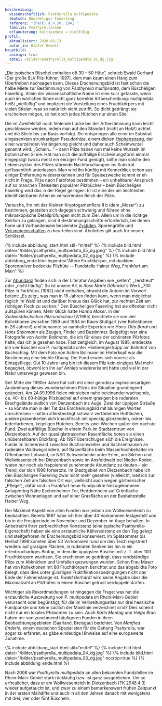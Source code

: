 ```yaml
---
beschreibung:
  wissenschaftlich: Psathyrella multipedata
  deutsch: Büscheliger Faserling
  referenz: "(Peck) A.H.Sm. 1941 "
  familie: Psathyrellaceae
  erlaeuterung: multipedata = vielfüßig
profil:
  aktualisiert: 2020-08-13
  autor_in: Dieter Gewalt
hauptbild:
  anzeige: true
  datei: /bilder/psathyrella_multipedata_01_dg.jpg
---
```

„Die typischen Büschel enthalten oft 30 – 50 Hüte“, schrieb Ewald Gerhard (Der große BLV Pilz-führer, 1997), dem man kaum einen Hang zum Übertreiben nachsagen kann. Dieses Erscheinungsbild ist fast schon die halbe Miete zur Bestimmung von *Psathyrella multipedata*, dem Büscheligen Faserling. Allein der wissenschaftliche Name ist eine kurz gefasste, wenn auch im wörlichen Sinne nicht ganz korrekte Artbeschreibung: multipedata heißt „vielfüßig“ und impliziert die Vorstellung eines Fruchtkörpers mit vielen Stielen, was so natürlich nicht zutrifft. So dicht gedrängt sie erscheinen mögen, so hat doch jedes Hütchen nur einen Stiel.

Die im Zweifelsfall noch fehlende Lücke bei der Artbestimmung kann leicht geschlossen werden, indem man auf den Standort (nicht an Holz!) achtet und die Stiele bis zur Basis verfolgt. Sie entspringen alle einer im Substrat eingesenkten strunkartigen Pseudorhiza, einem dicken [Hyphenstrang](Hyphen "Glossar"), der einer wurzelnden Verlängerung gleicht und daher auch Scheinwurzel genannt wird. „Schein…“ – denn Pilze haben nun mal keine Wurzeln im botanischen Sinne. Hat man sich die auffällige Erscheinungsform einmal eingeprägt (wozu meist ein einziger Fund genügt), sollte man solche den Lebenszyklus des Pilzes störende Nachforschungen ins Substrat geflissentlich unterlassen. Man wird ihn künftig mit Kennerblick schon aus einiger Entfernung wiedererkennen und für Speisezwecke kommt er eh nicht in Frage. Pilze nach Farbfotos bestimmen – ein unhaltbarer Anspruch auf so manchen Titelseiten populärer Pilzbücher – beim Büscheligen Faserling wird das in der Regel gelingen. Er ist eine der am leichtesten identifizierbaren Arten im verwirrenden Reich der Pilze.

Versuche, ihn mit der Kleinen Kryptogamenflora II b (dem „Moser“) zu bestimmen, gestalten sich dagegen schwierig und führen ohne mikroskopische Detailprüfungen nicht zum Ziel. Allein um in die richtige Sektion zu gelangen, sind 6 Bestimmungsschritte erforderlich, bei denen Form und Vorhandensein besimmter [Zystiden](Zystiden "Glossar"), Sporengröße und [Velumeigenschaften](Velum "Glossar") zu beurteilen sind. Ähnliches gilt auch für neuere Schlüssel.

{% include abbildung_start.html stil="mittel" %}
{% include bild.html datei="/bilder/psathyrella_multipedata_05_dg.jpeg" %}
{% include bild.html datei="/bilder/psathyrella_multipedata_02_dg.jpg" %}
{% include abbildung_ende.html legende="Ältere Fruchtkörper, mit dunklem Sporenpulver bedeckte Pilzhüte --  Fundstelle Hainer Weg, Frankfurt am Main" %}

Zur [Abundanz](Abundanz "Glossar") finden sich in der Literatur Angaben wie „selten“, „zerstreut“ oder „nicht häufig“. So ist unsere Art in *Rose Marie Dähncke*´s Werk „700 Pilze in Farbfotos (1982) nicht enthalten, obwohl die Autorin im Vorwort betont: „Es zeigt, was man in 16 Jahren finden kann, wenn man möglichst täglich im Wald ist und darüber hinaus das Glück hat, zur rechten Zeit am richtigen Fleck zu suchen.“ Den Büscheligen Faserling hat sie offenbar nicht aufspüren können. Mehr Glück hatte *Hanna Maser*. In der *Südwestdeutschen Pilzrundschau* (2/1985) berichtete sie von vier Kollektionen zwischen 1959 und 1984 im Raum Stuttgart (vier Kollektionen in 26 Jahren!) und benannte so namhafte Experten wie *Hans-Otto Baral* und *Hans Steinmann* als Zeugen, Finder und Bestimmer. Beigefügt war eine Fotografie von *Achim Bollmann*, die ich für eines der schönsten Pilzfotos halte, das ich je gesehen habe. Fast zeitgleich, im August 1985, entdeckte ich vier Büschel von P. multipedata unter Himbeergestrüpp am Bahnhof von Buchschlag. Mit dem Foto von Achim Bollmann im Hinterkopf war die Bestimmung eine leichte Übung. Der Fund erwies sich vorerst als Eintagsfliege. Gut 10 Jahre lang bin ich diesem Pilz kein einziges Mal mehr begegnet, obwohl ich ihn auf Anhieb wiedererkannt hätte und viel in der Natur unterwegs gewesen bin.

Seit Mitte der 1990er Jahre hat sich mit einer geradezu explosionsartigen Ausbreitung dieses wunderschönen Pilzes die Situation grundlegend geändert. Am 24.09.1996 fielen mir sieben nahe beieinander wachsende, ca. 40- bis 60-hütige Pilzbüschel auf einem grasigen bis ruderalen Brachgelände südlich von Dietzenbach ins Auge. Zwei der üppigen Sträuße – so könnte man in der Tat das Erscheinungbild mit blumigen Worten umschreiben – hatten altersbedingt schwarz verfärbende Hutflächen, andere präsentierten sich knackfrisch mit speckig glänzenden, ocker- bis lederfarbenen, kegeligen Hütchen. Bereits zwei Wochen später der nächste Fund. Zwei auffällige Büschel in einem Park im Stadtzentrum von Dietzenbach. Auf der quasi glattrasierten Rasenfläche boten sie einen unübersehbaren Blickfang. Ab 1997 überschlugen sich die Ereignisse. Funde im Scheerwald zwischen Buchrainweiher und Sachsenhausen an ruderalen Waldwegrändern, auf Rasenfläche beim Wasserhochbehälter im Offenbacher Lohwald, im NSG Schweinhecke unter Erlen, am Silchen und Wollwiesenteich bei Dietzenbach sowie im Ansfeldwald bei Nieder-Roden, waren nur noch als frappierend zunehmende Abundanz zu deuten – ein Trend, der sich 1998 fortsetzte. Im Stadtgebiet von Dietzenbach habe ich den Büscheligen Faserling zwar nicht mehr gesehen (vielleicht, weil ich zur falschen Zeit am falschen Ort war, vielleicht auch wegen gärtnerischer „Pflege“), dafür sind in Frankfurt neue Fundpunkte hinzugekommen: Anlagenring Nähe Eschenheimer Tor, Heddernheim auf Grünfläche zwischen Wohnanlagen und auf einer Grasfläche an der Bushaltestelle Hainer Weg.

Der Maximal-Aspekt von allen Funden war jedoch am Wollwiesenteich zu beobachten. Bereits 1997 habe ich hier über 40 Vorkommen festgestellt und bis in die Frostperiode im November und Dezember im Auge behalten. In Anbetracht ihrer zerbrechlichen Konsistenz (eine typische Psathyrella-Eigenschaft) haben sie eine erstaunliche Kälteresistenz an den Tag gelegt und steifgefroren ihr Erscheinungsbild konserviert. Im Spätsommer bis Herbst 1998 konnten über 50 Vorkommen rund um den Teich registriert werden: auf grasigen Flächen, in ruderalen Senken bis hin in ein erlenbruchartiges Biotop, in dem die üppigsten Büschel mit z. T. über 100 Fruchtkörpern wuchsen. Sie erschienen so gedrängt, dass randständige Pilze zum Abknicken und Umfallen gezwungen wurden. Schon Frau Maser hat von Kollektionen mit 80 Fruchtkörpern berichtet und das abgebildte Foto belegt, dass dies unter günstigen Fruktifikationsbedingungen nicht das Ende der Fahnenstange ist. *Ewald Gerhardt* wird seine Angabe über die Maximalzahl an Pilzhüten in einem Büschel getrost verdoppeln dürfen.

Wichtiger als Rekordmeldungen ist hingegen die Frage: was hat die erstaunliche Ausbreitung von P. multipedata im Rhein-Main-Gebiet verursacht oder begünstigt, für die im Verbreitungsatlas nur drei hessische Fundpunkte und keine südlich der Mainlinie verzeichnet sind? Dies scheint nicht nur ein lokales Phänomen zu sein. Auch *Karin Montag* und *Helgo Bran* haben mir von zunehmend häufigeren Funden in ihren Beobachtungsgebieten (Saarland, Breisgau) berichtet. Von *Manfred Enderle*, einem deutschen Spezialisten für die Gattung Psahyrella, war sogar zu erfahren, es gäbe eindeutige Hinweise auf eine europaweite Zunahme.

{% include abbildung_start.html stil="mittel" %}
{% include bild.html datei="/bilder/psathyrella_multipedata_04_dg.jpg" %}
{% include bild.html datei="/bilder/psathyrella_multipedata_03_dg.jpg" nocrop=true %}
{% include abbildung_ende.html %}

Nach 2008 war *Psathyrella multipedata* an allen bekannten Fundstellen im Rhein-Main-Gebiet stark rückläufig bzw. ist ganz ausgeblieben. Um so erfreulicher, dass er am Wollwiesenteich in Dietzenbach (TK 2948.4.3) wieder aufgetaucht ist, und zwar zu einem bemerkenswert frühen Zeitpunkt in der ersten Maihälfte und auch in all den Jahren danach mit wenigstens mit drei, vier oder fünf Büscheln.